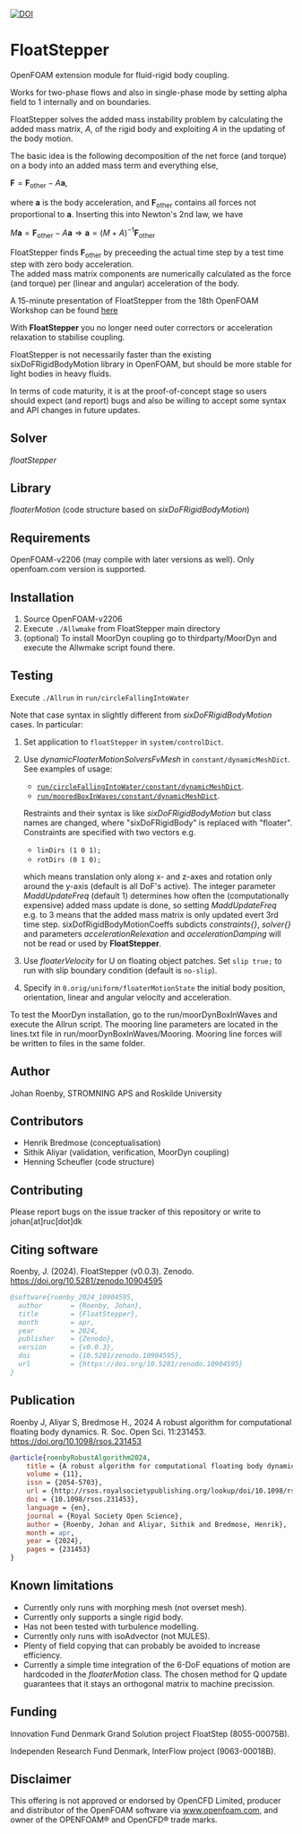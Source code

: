 [![DOI](https://zenodo.org/badge/DOI/10.5281/zenodo.10904595.svg)](https://doi.org/10.5281/zenodo.10904595)

# FloatStepper 

OpenFOAM extension module for fluid-rigid body coupling.

Works for two-phase flows and also in single-phase mode by setting alpha field to 1 internally and on boundaries.

FloatStepper solves the added mass instability problem by calculating the added mass matrix, $A$, of the rigid body and exploiting $A$ in the updating of the body motion.

The basic idea is the following decomposition of the net force (and torque) on a body into an added mass term and everything else,

$\mathbf F = \mathbf F_\textrm{other} - A\mathbf a$, 

where $\mathbf a$ is the body acceleration, and $\mathbf F_\textrm{other}$ contains all forces not proportional to $\mathbf a$.
Inserting this into Newton's 2nd law, we have

$M\mathbf a = \mathbf F_\textrm{other} - A\mathbf a \Rightarrow \mathbf a = (M + A)^{-1} \mathbf F_\textrm{other}$

FloatStepper finds $\mathbf F_\textrm{other}$ by preceeding the actual time step by a test time step with zero body acceleration.\
The added mass matrix components are numerically calculated as the force (and torque) per (linear and angular) acceleration of the body.

A 15-minute presentation of FloatStepper from the 18th OpenFOAM Workshop can be found [here](https://youtu.be/Nn3Zl1jnr5U)

With **FloatStepper** you no longer need outer correctors or acceleration relaxation to stabilise coupling.

FloatStepper is not necessarily faster than the existing sixDoFRigidBodyMotion library in OpenFOAM, but should be more stable for light bodies in heavy fluids.

In terms of code maturity, it is at the proof-of-concept stage so users should expect (and report) bugs and also be willing to accept some syntax and API changes in future updates.

## Solver
*floatStepper*

## Library
*floaterMotion* (code structure based on *sixDoFRigidBodyMotion*)

## Requirements
OpenFOAM-v2206 (may compile with later versions as well). 
Only openfoam.com version is supported.

## Installation
1. Source OpenFOAM-v2206
2. Execute `./Allwmake` from FloatStepper main directory
3. (optional) To install MoorDyn coupling go to thirdparty/MoorDyn and execute
   the Allwmake script found there.

## Testing
Execute `./Allrun` in `run/circleFallingIntoWater`

Note that case syntax in slightly different from *sixDoFRigidBodyMotion* cases.
In particular:
1.  Set application to `floatStepper` in `system/controlDict`.
2.  Use *dynamicFloaterMotionSolversFvMesh* in `constant/dynamicMeshDict`.
    See examples of usage: 
    - [`run/circleFallingIntoWater/constant/dynamicMeshDict`](run/circleFallingIntoWater/constant/dynamicMeshDict).
    - [`run/mooredBoxInWaves/constant/dynamicMeshDict`](run/mooredBoxInWaves/constant/dynamicMeshDict).
    
    Restraints and their syntax is like *sixDoFRigidBodyMotion* but class names are changed, where "sixDoFRigidBody" is replaced with "floater".
    Constraints are specified with two vectors e.g.
    - `linDirs (1 0 1);`
    - `rotDirs (0 1 0);`
  
    which means translation only along x- and z-axes and rotation only around the y-axis (default is all DoF's active).
    The integer parameter *MaddUpdateFreq* (default 1) determines how often the (computationally expensive) added mass update is done, so setting *MaddUpdateFreq* e.g. to 3 means that the added mass matrix is only updated evert 3rd time step.
    sixDofRigidBodyMotionCoeffs subdicts *constraints{}*, *solver{}* and parameters *accelerationRelexation* and *accelerationDamping* will not be read or used by **FloatStepper**.
3.  Use *floaterVelocity* for U on floating object patches. Set `slip true;` to run with slip boundary condition (default is `no-slip`).
4.  Specify in `0.orig/uniform/floaterMotionState` the initial body position, orientation, linear and angular velocity and acceleration.

To test the MoorDyn installation, go to the run/moorDynBoxInWaves and execute the Allrun script. The mooring line parameters are located in the lines.txt file in run/moorDynBoxInWaves/Mooring. Mooring line forces will be written to files in the same folder.

## Author
Johan Roenby, STROMNING APS and Roskilde University

## Contributors
- Henrik Bredmose (conceptualisation)
- Sithik Aliyar (validation, verification, MoorDyn coupling)
- Henning Scheufler (code structure)

## Contributing
Please report bugs on the issue tracker of this repository or write to
johan[at]ruc[dot]dk

## Citing software
Roenby, J. (2024). FloatStepper (v0.0.3). Zenodo. https://doi.org/10.5281/zenodo.10904595

```bibtex
@software{roenby_2024_10904595,
  author       = {Roenby, Johan},
  title        = {FloatStepper},
  month        = apr,
  year         = 2024,
  publisher    = {Zenodo},
  version      = {v0.0.3},
  doi          = {10.5281/zenodo.10904595},
  url          = {https://doi.org/10.5281/zenodo.10904595}
}
```

## Publication
Roenby J, Aliyar S, Bredmose H., 2024 A robust algorithm for computational floating body dynamics. R. Soc. Open Sci. 11:231453. https://doi.org/10.1098/rsos.231453

```bibtex
@article{roenbyRobustAlgorithm2024,
	title = {A robust algorithm for computational floating body dynamics},
	volume = {11},
	issn = {2054-5703},
	url = {http://rsos.royalsocietypublishing.org/lookup/doi/10.1098/rsos.160405},
	doi = {10.1098/rsos.231453},
	language = {en},
	journal = {Royal Society Open Science},
	author = {Roenby, Johan and Aliyar, Sithik and Bredmose, Henrik},
	month = apr,
	year = {2024},
	pages = {231453}
}
```

## Known limitations
-   Currently only runs with morphing mesh (not overset mesh).
-   Currently only supports a single rigid body.
-   Has not been tested with turbulence modelling.
-   Currently only runs with isoAdvector (not MULES).
-   Plenty of field copying that can probably be avoided to increase efficiency.
-   Currently a simple time integration of the 6-DoF equations of motion are hardcoded in the *floaterMotion* class. The chosen method for Q update guarantees that it stays an orthogonal matrix to machine precission.

## Funding
Innovation Fund Denmark Grand Solution project FloatStep (8055-00075B).

Independen Research Fund Denmark, InterFlow project (9063-00018B).

## Disclaimer
This offering is not approved or endorsed by OpenCFD Limited, producer and
distributor of the OpenFOAM software via www.openfoam.com, and owner of the 
OPENFOAM®  and OpenCFD®  trade marks.
